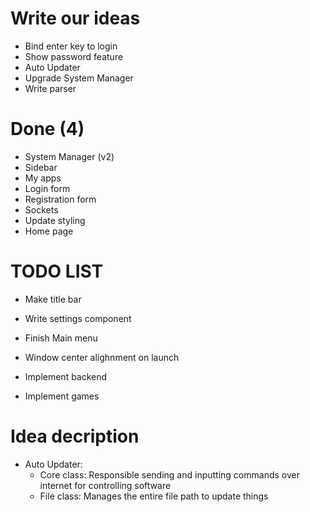 # Write our ideas 
 - Bind enter key to login
 - Show password feature
 - Auto Updater
 - Upgrade System Manager
 - Write parser




# Done (4)
 + System Manager (v2) 
 + Sidebar
 + My apps
 + Login form 
 + Registration form
 + Sockets
 + Update styling
 + Home page
 

# TODO LIST
- Make title bar          
- Write settings component
- Finish Main menu

- Window center alighnment on launch
- Implement backend
- Implement games




# Idea decription
- Auto Updater:
  - Core class: Responsible sending and inputting commands over internet for controlling software
  - File class: Manages the entire file path to update things




